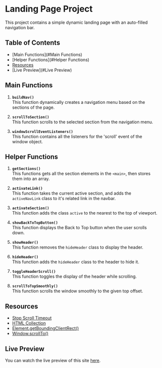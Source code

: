 # Landing Page Project
This project contains a simple dynamic landing page with an auto-filled navigation bar.

## Table of Contents

* [Main Functions](#Main Functions)
* [Helper Functions](#Helper Functions)
* [Resources](#Resources)
* [Live Preview](#Live Preview)

## Main Functions

1. **`buildNav()`**\
This function dynamically creates a navigation menu based on the sections of the page.

2. **`scrollToSection()`**\
This function scrolls to the selected section from the navigation menu.

3. **`windowScrollEventListeners()`**\
This function contains all the listeners for the 'scroll' event of the window object.

## Helper Functions

1. **`getSections()`**\
This functions gets all the section elements in the `<main>`, then stores them into an array.

2. **`activateLink()`**\
This function takes the current active section, and adds the `activeNavLink` class to it's related link in the navbar.

3. **`activateSection()`**\
This function adds the class `active` to the nearest to the top of viewport.

4. **`showBackToTopButton()`**\
This function displays the Back to Top button when the user scrolls down.

5. **`showHeader()`**\
This function removes the `hideHeader` class to display the header.

6. **`hideHeader()`**\
This function adds the `hideHeader` class to the header to hide it.

7. **`toggleHeaderScroll()`**\
This function toggles the display of the header while scrolling.

8. **`scrollToTopSmoothly()`**\
This function scrolls the window smoothly to the given top offset.

## Resources
* [Stop Scroll Timeout](https://gomakethings.com/detecting-when-a-visitor-has-stopped-scrolling-with-vanilla-javascript/)
* [HTML Collection](https://developer.mozilla.org/en-US/docs/Web/API/HTMLCollection)
* [Element.getBoundingClientRect()](https://developer.mozilla.org/en-US/docs/Web/API/Element/getBoundingClientRect)
* [Window.scrollTo()](https://developer.mozilla.org/en-US/docs/Web/API/Window/scrollTo)

## Live Preview
You can watch the live preview of this site [here](https://hopeful-kalam-b57e66.netlify.app/).
